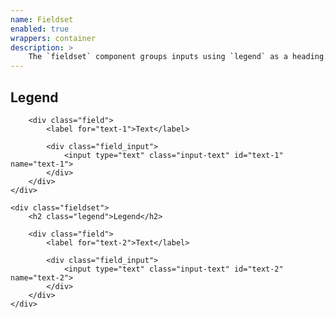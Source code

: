 ```yaml
---
name: Fieldset
enabled: true
wrappers: container
description: >
    The `fieldset` component groups inputs using `legend` as a heading.
---
```


<form class="form">
    <div class="fieldset">
        <h2 class="legend">Legend</h2>

        <div class="field">
            <label for="text-1">Text</label>

            <div class="field_input">
                <input type="text" class="input-text" id="text-1" name="text-1">
            </div>
        </div>
    </div>

    <div class="fieldset">
        <h2 class="legend">Legend</h2>

        <div class="field">
            <label for="text-2">Text</label>

            <div class="field_input">
                <input type="text" class="input-text" id="text-2" name="text-2">
            </div>
        </div>
    </div>
</form>
